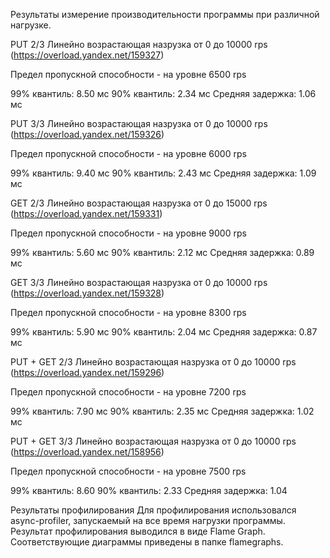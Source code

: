 Результаты измерение производительности программы при различной нагрузке.

PUT 2/3
Линейно возрастающая назрузка от 0 до 10000 rps (https://overload.yandex.net/159327)

Предел пропускной способности - на уровне 6500 rps

99% квантиль: 8.50 мс
90% квантиль: 2.34 мс
Средняя задержка: 1.06 мс

PUT 3/3
Линейно возрастающая назрузка от 0 до 10000 rps (https://overload.yandex.net/159326)

Предел пропускной способности - на уровне 6000 rps

99% квантиль: 9.40 мс
90% квантиль: 2.43 мс
Средняя задержка: 1.09 мс

GET 2/3
Линейно возрастающая назрузка от 0 до 15000 rps (https://overload.yandex.net/159331)

Предел пропускной способности - на уровне 9000 rps

99% квантиль: 5.60 мс
90% квантиль: 2.12 мс
Средняя задержка: 0.89 мс

GET 3/3
Линейно возрастающая назрузка от 0 до 10000 rps (https://overload.yandex.net/159328)

Предел пропускной способности - на уровне 8300 rps

99% квантиль: 5.90 мс
90% квантиль: 2.04 мс
Средняя задержка: 0.87 мс

PUT + GET 2/3
Линейно возрастающая назрузка от 0 до 10000 rps (https://overload.yandex.net/159296)

Предел пропускной способности - на уровне 7200 rps

99% квантиль: 7.90 мс
90% квантиль: 2.35 мс
Средняя задержка: 1.02 мс

PUT + GET 3/3
Линейно возрастающая назрузка от 0 до 10000 rps (https://overload.yandex.net/158956)

Предел пропускной способности - на уровне 7500 rps

99% квантиль: 8.60
90% квантиль: 2.33
Средняя задержка: 1.04

Результаты профилирования
Для профилирования использовался async-profiler, запускаемый на все время нагрузки программы. Результат профилирования выводился в виде Flame Graph. Соответствующие диаграммы приведены в папке flamegraphs.
